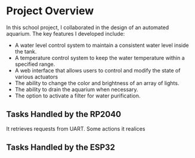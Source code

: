 # Project Overview

In this school project, I collaborated in the design of an automated aquarium. The key features I developed include:
* A water level control system to maintain a consistent water level inside the tank.
* A temperature control system to keep the water temperature within a specified range.
* A web interface that allows users to control and modify the state of various actuators
* The ability to change the color and brightness of an array of lights.
* The ability to drain the aquarium when necessary.
* The option to activate a filter for water purification.

## Tasks Handled by the RP2040
It retrieves requests from UART. Some actions it realices

## Tasks Handled by the ESP32
